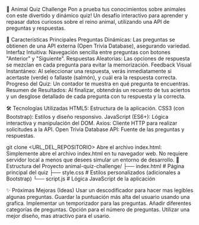 🧠 Animal Quiz Challenge
Pon a prueba tus conocimientos sobre animales con este divertido y dinámico quiz! Un desafío interactivo para aprender y repasar datos curiosos sobre el reino animal, utilizando una API de preguntas y respuestas.

🚀 Características Principales
Preguntas Dinámicas: Las preguntas se obtienen de una API externa (Open Trivia Database), asegurando variedad.
Interfaz Intuitiva: Navegación sencilla entre preguntas con botones "Anterior" y "Siguiente".
Respuestas Aleatorias: Las opciones de respuesta se mezclan en cada pregunta para evitar la memorización.
Feedback Visual Instantáneo: Al seleccionar una respuesta, verás inmediatamente si acertaste (verde) o fallaste (salmón), y cuál era la respuesta correcta.
Progreso del Quiz: Un contador te muestra en qué pregunta te encuentras.
Resumen de Resultados: Al finalizar, obtendrás un recuento de tus aciertos y un desglose detallado de cada pregunta con tu respuesta y la correcta.

🛠️ Tecnologías Utilizadas
HTML5: Estructura de la aplicación.
CSS3 (con Bootstrap): Estilos y diseño responsivo.
JavaScript (ES6+): Lógica interactiva y manipulación del DOM.
Axios: Cliente HTTP para realizar solicitudes a la API.
Open Trivia Database API: Fuente de las preguntas y respuestas.


git clone <URL_DEL_REPOSITORIO>
Abre el archivo index.html: Simplemente abre el archivo index.html en tu navegador web. No requiere servidor local a menos que desees simular un entorno de desarrollo.
📄 Estructura del Proyecto
animal-quiz-challenge/
├── index.html          # Página principal del quiz
├── style.css           # Estilos personalizados (adicionales a Bootstrap)
└── script.js           # Lógica JavaScript de la aplicación

✨ Próximas Mejoras (Ideas)
Usar un descodificador para hacer mas legibles algunas preguntas.
Guardar la puntuación más alta del usuario usando una grafica.
Implementar un temporizador para las preguntas.
Añadir diferentes categorías de preguntas.
Opción para el número de preguntas.
Utilizar una mejor diseño, mas atractivo para el usario.


